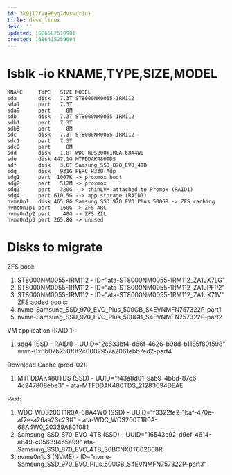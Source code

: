 ```yaml
---
id: 3k9jl7fvq96yq7dvswur1u1
title: disk_linux
desc: ''
updated: 1686502510901
created: 1686415259604
---
```


# lsblk -io KNAME,TYPE,SIZE,MODEL
```
KNAME     TYPE   SIZE MODEL
sda       disk   7.3T ST8000NM0055-1RM112
sda1      part   7.3T
sda9      part     8M
sdb       disk   7.3T ST8000NM0055-1RM112
sdb1      part   7.3T
sdb9      part     8M
sdc       disk   7.3T ST8000NM0055-1RM112
sdc1      part   7.3T
sdc9      part     8M
sdd       disk   1.8T WDC_WDS200T1R0A-68A4W0
sde       disk 447.1G MTFDDAK480TDS 
sdf       disk   3.6T Samsung_SSD_870_EVO_4TB
sdg       disk   931G PERC_H330_Adp
sdg1      part  1007K -> proxmox boot
sdg2      part   512M -> proxmox
sdg3      part   320G --> thinLVM attached to Promox (RAID1) 
sdg4      part 610.5G --> app storage (RAID1)
nvme0n1   disk 465.8G Samsung SSD 970 EVO Plus 500GB -> ZFS caching
nvme0n1p1 part   160G -> ZFS ARC
nvme0n1p2 part    40G -> ZFS ZIL
nvme0n1p3 part 265.8G -> unused
```

# Disks to migrate
ZFS pool:
1. ST8000NM0055-1RM112 - ID="ata-ST8000NM0055-1RM112_ZA1JX7LG"
2. ST8000NM0055-1RM112 - ID="ata-ST8000NM0055-1RM112_ZA1JPFP2"
3. ST8000NM0055-1RM112 - ID="ata-ST8000NM0055-1RM112_ZA1JX71V"
ZFS added pools:
1. nvme-Samsung_SSD_970_EVO_Plus_500GB_S4EVNMFN757322P-part1
2. nvme-Samsung_SSD_970_EVO_Plus_500GB_S4EVNMFN757322P-part2 

VM application (RAID 1):
1. sdg4 (SSD - RAID1) - UUID="2e633bf4-d66f-4626-b98d-b1185f80f598" wwn-0x6b07b250f0f2c0002957a2061ebb7ed2-part4

Download Cache (prod-02):
1. MTFDDAK480TDS (SSD) - UUID="f43a8d01-9ab9-4b8d-87c6-4c247808ebe3" - ata-MTFDDAK480TDS_21283094DEAE

Rest:
1. WDC_WDS200T1R0A-68A4W0 (SSD) - UUID="f3322fe2-1baf-470e-af2e-a26aa23c23ff" - ata-WDC_WDS200T1R0A-68A4W0_20339A801081 
2. Samsung_SSD_870_EVO_4TB (SSD) - UUID="16543e92-d9ef-4614-a849-c056394b5a99" ata-Samsung_SSD_870_EVO_4TB_S6BCNX0T602608R
3. nvme0n1p3 (NVME)  - ID="nvme-Samsung_SSD_970_EVO_Plus_500GB_S4EVNMFN757322P-part3"